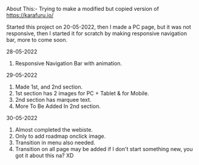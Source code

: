 About This:-
Trying to make a modified but copied version of https://karafuru.io/

Started this project on 20-05-2022, then I made a PC page, but it was not responsive, then I started it for scratch by making responsive navigation bar, more to come soon.

28-05-2022
1. Responsive Navigation Bar with animation.

29-05-2022
1. Made 1st, and 2nd section.
2. 1st section has 2 images for PC + Tablet & for Mobile.
3. 2nd section has marquee text.
4. More To Be Added In 2nd section.

30-05-2022
1. Almost completed the webiste.
2. Only to add roadmap onclick image.
3. Transition in menu also needed.
4. Transition on all page may be added if I don't start something new, you got it about this na? XD